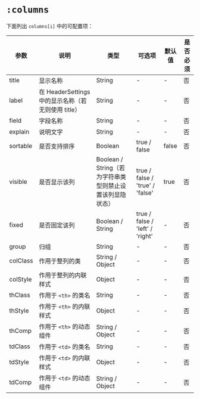 # `:columns`

下面列出 `columns[i]` 中的可配置项：

| 参数 | 说明 | 类型 | 可选项 | 默认值 | 是否必须 |
|---|---|---|---|---|---|
| title | 显示名称 | String | - | - | 否 |
| label | 在 HeaderSettings 中的显示名称（若无则使用 title） | String | - | - | 否 |
| field | 字段名称 | String | - | - | 否 |
| explain | 说明文字 | String | - | - | 否 |
| sortable | 是否支持排序 | Boolean | true / false | false | 否 |
| visible | 是否显示该列 | Boolean / String（若为字符串类型则禁止设置该列显隐状态） | true / false / 'true' / 'false' | true | 否 |
| fixed | 是否固定该列 | Boolean / String | true / false / 'left' / 'right' | - | 否 |
| group | 归组 | String | - | - | 否 |
| colClass | 作用于整列的类 | String / Object | - | - | 否 |
| colStyle | 作用于整列的内联样式 | Object | - | - | 否 |
| thClass | 作用于 `<th>` 的类名 | String | - | - | 否 |
| thStyle | 作用于 `<th>` 的内联样式 | Object | - | - | 否 |
| thComp | 作用于 `<th>` 的动态组件 | String / Object | - | - | 否 |
| tdClass | 作用于 `<td>` 的类名 | String | - | - | 否 |
| tdStyle | 作用于 `<td>` 的内联样式 | Object | - | - | 否 |
| tdComp | 作用于 `<td>` 的动态组件 | String / Object | - | - | 否 |
